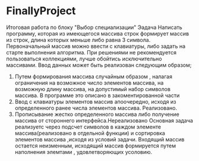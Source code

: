 # FinallyProject
Итоговая работа по блоку "Выбор специализации"
Эадача
Написать программу, которая из имеющегося массива строк формирует массив из строк, длина которых меньше
либо равна 3 символа. Первоначальный массив можно ввести с клавиатуры, либо задать на старте выполнения алгоритма. При решениями не рекомендуется пользоваться коллекциями, лучше обойтись исключительно массивами.
Ввод данных может быть реализован следующим образом;
1. Путем формирования массива случайным образом , налагая ограничения на возможное число элементов массива, на возможную длину массива, на допустимый набор символов массива. В программе это описано в закоментированной части
2. Ввод с клавиатуры элементов массив апоочередно, исходя из определенного ранее числа элементов массива.
Реализовано.
3. Прописывание жестко определенного массива либо получение массива от стороннего интерфейса.Нереализовано
Основная задача реализуетс через подсчет символов в каждом элементе массива(реализовано в отдельной функции) и сортировка элементов массива ,исходя из условий задачи. Входящий массив остается неизменным, исходящий массив формируется путем наполнения элемтами , удовлетворяющих усоловию.